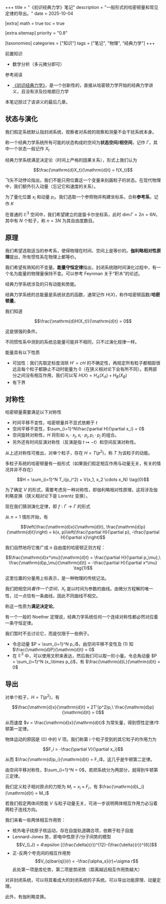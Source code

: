 +++
title = "《初识经典力学》笔记"
description = "一般形式的哈密顿量和常见定律的导出。"
date = 2025-10-04

[extra]
math = true
toc = true

[extra.sitemap]
priority = "0.8"

[taxonomies]
categories = ["知识"]
tags = ["笔记", "物理", "经典力学"]
+++

前置知识
- 数学分析（多元微分即可）

参考阅读
- [《初识经典力学》](https://chaoli.club/index.php/10248)，是一个创新性的，直接从哈密顿力学开始的经典力学讲义，且没有涉及拉格朗日力学

本笔记掠过了该讲义的最后几章。

## 状态与演化
我们假定系统默认指封闭系统，观察者对系统的观察和测量不会干扰系统本身。

称一个经典力学系统所有可能的状态构成的空间为**状态空间/相空间**，记作 $\Gamma$，其中一个状态一般记作 $X_t$

经典力学系统满足决定论（时间上严格的因果关系），形式上我们认为

$$\frac{\mathrm{d}X_t}{\mathrm{d}t} = f(X_t)$$

飞矢不动悖论指出，我们不能只用位置这一个变量来刻画粒子的状态。在现代物理中，我们额外引入动量（忘记它和速度的关系）。

为了量化位置 $x_i$ 和动量 $p_i$，我们选取一个参照物并构建坐标系，合称**参考系**，记作 $K$

在普通的 $\mathbb{E}^3$ 空间中，我们希望建立的是笛卡尔坐标系，此时 $\dim \Gamma = 2n = 6N$，其中有 $N$ 个粒子，称 $n=3N$ 为其自由度数目。

## 原理
我们希望选取适当的参考系，使得物理在时间、空间上是等价的。**伽利略相对性原理**提出，所有惯性系在物理上都等价。

我们希望有熟知的不变量。**能量守恒定律**指出，封闭系统随时间演化过程中，有一个名为能量的物理量保持不变。可以参考 Feynman 关于“积木”的论述。

经典力学系统涉及的只有动能和势能。

经典力学系统的总能量是系统状态的函数，通常记作 $H(X)$，称作哈密顿函数/**哈密顿量**。

我们知道

$$\frac{\mathrm{d}H(X_t)}{\mathrm{d}t} = 0$$

这是很强的条件。

不同惯性系中测到的系统总能量可能并不相同，只不过演化规律一样。

能量具有以下性质
* 可加性：我们先取定标度消除 $H'=cH$ 的不确定性，再规定所有粒子都相距很远且每个粒子都静止不动时能量为 0（在狭义相对论下会有所不同）。若两部分之间没有相互作用，我们可以写 $H(X)=H_A(X_A)+H_B(X_B)$
* 有下界

## 对称性
哈密顿量需要满足以下对称性
* 时间平移不变性，哈密顿量并不显式依赖于 $t$
* 空间平移不变性，$\sum_{i=1}^N\frac{\partial H}{\partial x_i} = 0$
* 空间旋转对称性，$H$ 将形如 $x_i\cdot x_j, x_i\cdot p_j, p_i\cdot p_j$ 的组合。
* 另外还有时间反演对称性（反演是指 $t\mapsto -t$）和空间反演对称性。

从上述对称性可推出，对单个粒子，存在 $H=T(p^2)$，称 $T$ 为该粒子的动能。

多粒子系统的哈密顿量有一般形式（如果我们假定相互作用与动量无关，有关的情况并非不存在）

$$H = \sum_{i=1}^N T_i(p_i^2) + V(x_1, x_2 \cdots x_N) \tag{0}$$

为了确定 $V$ 的形式，需要考虑另一种对称性，即伽利略相对性原理，这将涉及伽利略变换（狭义相对论下是 Lorentz 变换）。

现在我们猜测演化定律，即 $f: \Gamma \to \Gamma$ 的形式

从 $n=1$ 情形开始，有

$$\left(\frac{\mathrm{d}x}{\mathrm{d}t}, \frac{\mathrm{d}p}{\mathrm{d}t}\right) = k(x, p)\left(\frac{\partial H}{\partial p}, -\frac{\partial H}{\partial x}\right)$$

我们自然地将它推广成 $n$ 自由度的哈密顿正则方程：

$$\frac{\mathrm{d}x^\mu}{\mathrm{d}t} = \frac{\partial H}{\partial p_\mu},\ \frac{\mathrm{d}p_\mu}{\mathrm{d}t} = -\frac{\partial H}{\partial x^\mu} \tag{1}$$

这里位置的分量用上标表示，是一种物理的传统记法。

我们把相空间*看作一个空间*，$X_t$ 是以时间为参数的曲线。由微分方程解的唯一性，过一点恰有一条曲线，因此不同曲线不相交。

称这一性质为**满足决定论**。

有一个一般的 Noether 定理说，经典力学系统任何一个连续对称性都必然对应着一条守恒定律。

我们暂时不去讨论它，而是仅限于一些例子。
- 令总动量 $P = \sum_{i=1}^N p_i$，由空间平移不变性及 (1) 知 $\frac{\mathrm{d}P}{\mathrm{d}t} = 0$
- 在 $\mathbb{E}^3$ 中，可以使用叉积来表达，然后我们可以取一阶小量。令总角动量 $P = \sum_{i=1}^N (x_i\times p_i)$，有 $\frac{\mathrm{d}L}{\mathrm{d}t} = 0$

## 导出
对单个粒子，$H=T(p^2)$，有

$$\frac{\mathrm{d}x}{\mathrm{d}t} = 2T'(p^2)p,\ \frac{\mathrm{d}p}{\mathrm{d}t} = 0$$

从而速度 $v = \frac{\mathrm{d}x}{\mathrm{d}t}$ 为常矢量，得到惯性定律/牛顿第一定律。

物体运动的原因是 (0) 中的 $V$ 项。我们称第 i 个粒子受到的其它粒子的作用力为

$$F_i = -\frac{\partial V}{\partial x_i}$$

从而 $\frac{\mathrm{d}p_i}{\mathrm{d}t} = F_i$，这几乎是牛顿第二定律。

由空间平移对称性，$\sum_{i=1}^N = 0$，若把系统分为两部分，就得到牛顿第三定律。

我们定义粒子相对原点的力矩为 $M_i = x_i \times F_i$，有 $\frac{\mathrm{d}L_i}{\mathrm{d}t} = M_i$

若我们假定两体间势能 $V$ 与粒子动量无关，可进一步说明两体相互作用力必沿着两粒子连线方向。

我们来看一些两体相互作用势：
- 核外电子绕原子核运动，存在自旋轨道耦合项，依赖于粒子自旋
- Lennard-Jones 势，即电中性原子/分子间势的模型
	$$V_{LJ} = 4\epsilon [(\frac{\delta}{r})^{12}-(\frac{\delta}{r})^{6}]$$
- 正-反两个夸克间的相互作用势
	$$V_{q\bar{q}}(r) = -\frac{\alpha_s}{r}+\sigma r$$
此处第一项是库伦势，第二项是禁闭势（距离越远相互作用势越大）

对非封闭系统，可以将其看成大的封闭系统的子系统。可以导出功能原理、动量定理。

此外，有伽利略变换。
